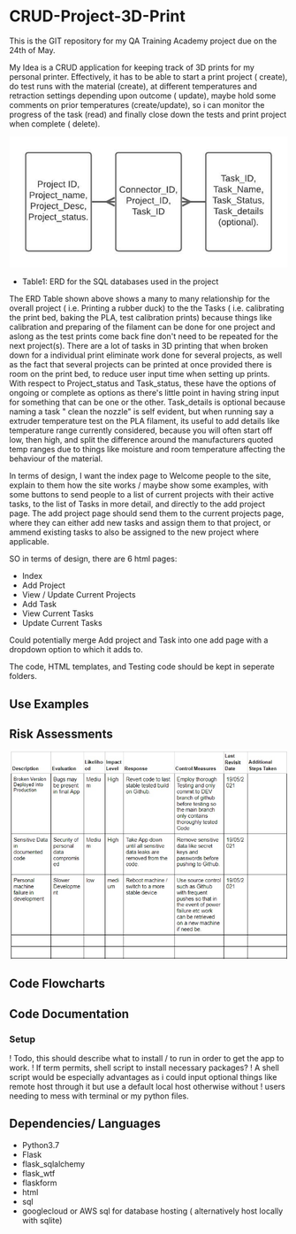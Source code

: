 # CRUD-Project-3D-Print

This is the GIT repository for my QA Training Academy project due on the 24th of May.

My Idea is a CRUD application for keeping track of 3D prints for my personal printer. Effectively, it has to be able to start a print project ( create), do test runs with the material (create), at different temperatures and retraction settings depending upon outcome ( update), maybe hold some comments on prior temperatures (create/update), so i can monitor the progress of the task (read) and finally close down the tests and print project when complete ( delete).

![ERD](ERD-QA-Project.jpeg)
- Table1: ERD for the SQL databases used in the project

The ERD Table shown above shows a many to many relationship for the overall project ( i.e. Printing a rubber duck) to the the Tasks ( i.e. calibrating the print bed, baking the PLA, test calibration prints) because things like calibration and preparing of the filament can be done for one project and aslong as the test prints come back fine don't need to be repeated for the next project(s). 
There are a lot of tasks in 3D printing that when broken down for a individual print eliminate work done for several projects, as well as the fact that several projects can be printed at once provided there is room on the print bed, to reduce user input time when setting up prints.
With respect to Project_status and Task_status, these have the options of ongoing or complete as options as there's little point in having string input for something that can be one or the other.
Task_details is optional because naming a task " clean the nozzle" is self evident, but when running say a extruder temperature test on the PLA filament, its useful to add details like temperature range currently considered, because you will often start off low, then high, and split the difference around the manufacturers quoted temp ranges due to things like moisture and room temperature affecting the behaviour of the material.

In terms of design, I want the index page to Welcome people to the site, explain to them how the site works / maybe show some examples, with some buttons to send people to a list of current projects with their active tasks, to the list of Tasks in more detail, and directly to the add project page.
The add project page should send them to the current projects page, where they can either add new tasks and assign them to that project, or ammend existing tasks to also be assigned to the new project where applicable.

SO in terms of design, there are 6 html pages:
- Index
- Add Project
- View / Update Current Projects
- Add Task
- View Current Tasks
- Update Current Tasks

Could potentially merge Add project and Task into one add page with a dropdown option to which it adds to.

The code, HTML templates, and Testing code should be kept in seperate folders.
## Use Examples

## Risk Assessments

![Risk](https://github.com/hjt523/CRUD-Project-3D-Print/blob/7ad788446525e2889972538e2c12dd4bf051fe03/Riskassessment1.jpg)

## Code Flowcharts

## Code Documentation

### Setup
! Todo, this should describe what to install / to run in order to get the app to work.
! If term permits, shell script to install necessary packages?
! A shell script would be especially advantages as i could input optional things like remote host through it but use a default local host otherwise without
! users needing to mess with terminal or my python files.

## Dependencies/ Languages
- Python3.7
- Flask
- flask_sqlalchemy
- flask_wtf
- flaskform
- html
- sql
- googlecloud or AWS sql for database hosting ( alternatively host locally with sqlite)







